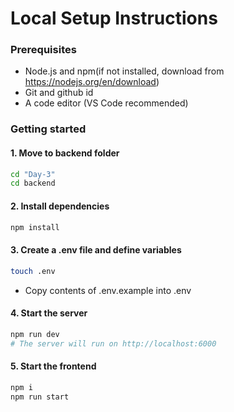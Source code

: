 # Local Setup Instructions

### Prerequisites

- Node.js and npm(if not installed, download from https://nodejs.org/en/download)
- Git and github id
- A code editor (VS Code recommended)

### Getting started

#### 1. Move to backend folder

```bash
cd "Day-3"
cd backend
```

#### 2. Install dependencies

```bash
npm install
```

#### 3. Create a .env file and define variables

```bash
touch .env
```

- Copy contents of .env.example into .env

#### 4. Start the server

```bash
npm run dev
# The server will run on http://localhost:6000
```

#### 5. Start the frontend

```bash
npm i
npm run start
```
